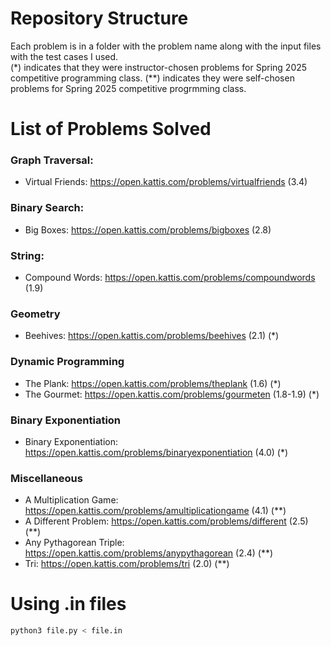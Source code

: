 # Repository Structure 
Each problem is in a folder with the problem name along with the input files with the test cases I used. <br /> (*) indicates that they were instructor-chosen problems for Spring 2025 competitive programming class. (**) indicates they were self-chosen problems for Spring 2025 competitive progrmming class.  

# List of Problems Solved
### Graph Traversal:
- Virtual Friends: https://open.kattis.com/problems/virtualfriends (3.4) <br />

### Binary Search:
- Big Boxes: https://open.kattis.com/problems/bigboxes (2.8) <br />

### String:
- Compound Words: https://open.kattis.com/problems/compoundwords (1.9)

### Geometry
- Beehives: https://open.kattis.com/problems/beehives (2.1) (*)

### Dynamic Programming
- The Plank: https://open.kattis.com/problems/theplank (1.6) (*)
- The Gourmet: https://open.kattis.com/problems/gourmeten (1.8-1.9) (*)

### Binary Exponentiation 
- Binary Exponentiation: https://open.kattis.com/problems/binaryexponentiation (4.0) (*)

### Miscellaneous
- A Multiplication Game: https://open.kattis.com/problems/amultiplicationgame (4.1) (**)
- A Different Problem: https://open.kattis.com/problems/different (2.5) (**)
- Any Pythagorean Triple: https://open.kattis.com/problems/anypythagorean (2.4) (**)
- Tri: https://open.kattis.com/problems/tri (2.0) (**)

# Using .in files
```bash
python3 file.py < file.in
```
